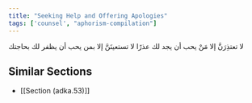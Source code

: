 ```yaml
---
title: "Seeking Help and Offering Apologies"
tags: ['counsel', "aphorism-compilation"]
---
```


 لا تعتذِرَنَّ إلا مَنْ يحب أن يجد لك عذرًا لا تستعينَنَّ إلا بمن يحب أن يظفر لك بحاجتك

## Similar Sections
- [[Section (adka.53)]]
